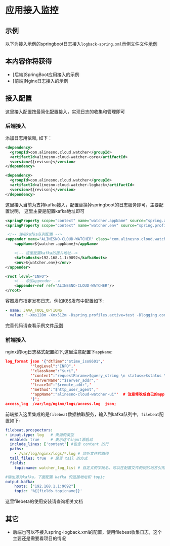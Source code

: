 # 应用接入监控

## 示例

以下为接入示例的springboot日志接入`logback-spring.xml`示例文件文件[示例][logback-spring]

## 本内容你将获得

- [后端]SpringBoot应用接入的示例
- [前端]Nginx日志接入的示例

## 接入配置

这里接入配置按最简化配置接入，实现日志的收集和管理即可

### 后端接入

添加日志用依赖, 如下：

```xml
<dependency>
  <groupId>com.alinesno.cloud.watcher</groupId>
  <artifactId>alinesno-cloud-watcher-core</artifactId>
  <version>${revison}</version>
</dependency>

<dependency>
  <groupId>com.alinesno.cloud.watcher</groupId>
  <artifactId>alinesno-cloud-watcher-logback</artifactId>
  <version>${revison}</version>
</dependency>
```

这里接入当前为支持kafka接入，配置替换掉springboot的日志服务即可，主要配置说明，
这里主要是配置kafka地址即可

```xml
<springProperty scope="context" name="watcher.appName" source="spring.application.name"/>
<springProperty scope="context" name="watcher.env" source="spring.profiles.active"/>

 <!-- 使用kafka队列配置 -->
<appender name="ALINESNO-CLOUD-WATCHER" class="com.alinesno.cloud.watcher.logback.appender.KafkaAppender">
    <appName>${watcher.appName}</appName>

    <!-- 这里配置kafka的接入地址-->
    <kafkaHosts>192.168.1.1:9092</kafkaHosts>
    <env>${watcher.env}</env>
</appender>

<root level="INFO">
    <!-- 添加appender -->
    <appender-ref ref="ALINESNO-CLOUD-WATCHER"/>
</root>
```

容器发布指定发布日志，例如K8S发布中配置如下:
```yml
- name: JAVA_TOOL_OPTIONS
  value: '-Xms128m -Xmx512m -Dspring.profiles.active=test -Dlogging.config=classpath:logback/logback-spring.xml'
```

完善代码请查看示例文件[示例][logback-spring]

### 前端接入

nginx的log日志格式配置如下,这里注意配置下`appName`:
```json
log_format json '{"dtTime":"$time_iso8601",'
           '"logLevel":"INFO",'
           '"className":"$uri",'
           '"content":"requestParam=>$query_string \n status=>$status \n size=>$body_bytes_sent \n request_time=>$request_time",'
           '"serverName":"$server_addr",'
           '"traceId":"$remote_addr",'
           '"method":"$http_user_agent",'
           '"appName":"alinesno-cloud-watcher-ui"'  # 注意修改成自己的appName
           '}';
access_log  /var/log/nginx/logs/access.log  json;
```

前端接入这里集成的是`filebeat`数据抽取服务，输入到kafka队列中，`filebeat`配置如下:

```yaml
filebeat.prospectors:
- input.type: log	# 来源的类型
  enabled: true	  	# 表示这个input源启动
  include_lines: ['content'] #包含 content 的行
  paths:
    - /var/log/nginx/logs/*.log # 监听文件的路径
  tail_files: true	# 是否 tail 的方式
  fields:
    topicname: watcher_log_list # 自定义的字段名，可以在配置文件的别的地方引用

#输出源为kafka，下面配置 kafka 的连接地址和 topic
output.kafka:
    hosts: ["192.168.1.1:9092"]
    topic: '%{[fields.topicname]}'
```

这里filebeta的使用安装请查询相关文档

## 其它

- 后端也可以不接入spring-logback.xml的配置，使用filebeat收集日志，这个主要还是需要看项目的情况

[logback-spring]: https://gitee.com/alinesno-cloud/alinesno-demo-gateway-open/blob/master/demo-watcher/logback-spring.xml
